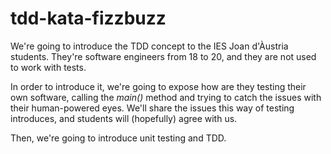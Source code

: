# tdd-kata-fizzbuzz

We're going to introduce the TDD concept to the IES Joan d'Àustria students. They're software engineers from 18 to 20, and they are not used to work with tests.

In order to introduce it, we're going to expose how are they testing their own software, calling the *main()* method and trying to catch the issues with their human-powered eyes. We'll share the issues this way of testing introduces, and students will (hopefully) agree with us.

Then, we're going to introduce unit testing and TDD.
